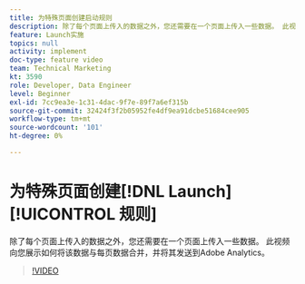 ```yaml
---
title: 为特殊页面创建启动规则
description: 除了每个页面上传入的数据之外，您还需要在一个页面上传入一些数据。 此视频向您展示如何将该数据与每页数据合并，并将其发送到Adobe Analytics。
feature: Launch实施
topics: null
activity: implement
doc-type: feature video
team: Technical Marketing
kt: 3590
role: Developer, Data Engineer
level: Beginner
exl-id: 7cc9ea3e-1c31-4dac-9f7e-89f7a6ef315b
source-git-commit: 32424f3f2b05952fe4df9ea91dcbe51684cee905
workflow-type: tm+mt
source-wordcount: '101'
ht-degree: 0%

---
```


# 为特殊页面创建[!DNL Launch] [!UICONTROL 规则]

除了每个页面上传入的数据之外，您还需要在一个页面上传入一些数据。 此视频向您展示如何将该数据与每页数据合并，并将其发送到Adobe Analytics。

>[!VIDEO](https://video.tv.adobe.com/v/28770/?quality=12)
